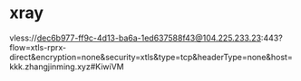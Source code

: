 # xray

vless://dec6b977-ff9c-4d13-ba6a-1ed637588f43@104.225.233.23:443?flow=xtls-rprx-direct&encryption=none&security=xtls&type=tcp&headerType=none&host=kkk.zhangjinming.xyz#KiwiVM
